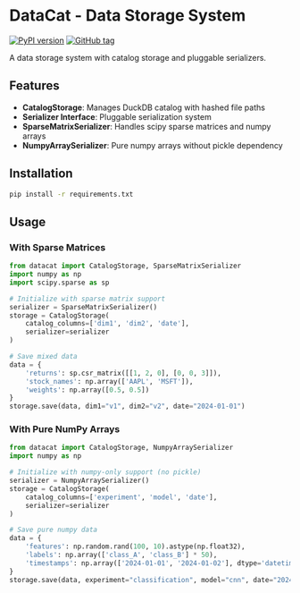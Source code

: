 # DataCat - Data Storage System

[![PyPI version](https://badge.fury.io/py/datacat.svg)](https://pypi.org/project/datacat/)
[![GitHub tag](https://img.shields.io/github/v/tag/papasaidfine/datacat?sort=semver)](https://github.com/papasaidfine/datacat/tags)

A data storage system with catalog storage and pluggable serializers.

## Features

- **CatalogStorage**: Manages DuckDB catalog with hashed file paths
- **Serializer Interface**: Pluggable serialization system
- **SparseMatrixSerializer**: Handles scipy sparse matrices and numpy arrays
- **NumpyArraySerializer**: Pure numpy arrays without pickle dependency

## Installation

```bash
pip install -r requirements.txt
```

## Usage

### With Sparse Matrices

```python
from datacat import CatalogStorage, SparseMatrixSerializer
import numpy as np
import scipy.sparse as sp

# Initialize with sparse matrix support
serializer = SparseMatrixSerializer()
storage = CatalogStorage(
    catalog_columns=['dim1', 'dim2', 'date'],
    serializer=serializer
)

# Save mixed data
data = {
    'returns': sp.csr_matrix([[1, 2, 0], [0, 0, 3]]),
    'stock_names': np.array(['AAPL', 'MSFT']),
    'weights': np.array([0.5, 0.5])
}
storage.save(data, dim1="v1", dim2="v2", date="2024-01-01")
```

### With Pure NumPy Arrays

```python
from datacat import CatalogStorage, NumpyArraySerializer
import numpy as np

# Initialize with numpy-only support (no pickle)
serializer = NumpyArraySerializer()
storage = CatalogStorage(
    catalog_columns=['experiment', 'model', 'date'],
    serializer=serializer
)

# Save pure numpy data
data = {
    'features': np.random.rand(100, 10).astype(np.float32),
    'labels': np.array(['class_A', 'class_B'] * 50),
    'timestamps': np.array(['2024-01-01', '2024-01-02'], dtype='datetime64[D]')
}
storage.save(data, experiment="classification", model="cnn", date="2024-01-01")
```
